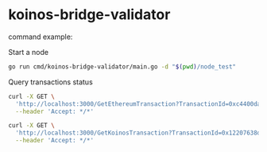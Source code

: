 # koinos-bridge-validator

command example:

Start a node
```bash
go run cmd/koinos-bridge-validator/main.go -d "$(pwd)/node_test"
```

Query transactions status
```bash
curl -X GET \
  'http://localhost:3000/GetEthereumTransaction?TransactionId=0xc4400da5eb03fec6eb0450d1e02b694ea049d103e85ed0d10d568df2ee7800ad' \
  --header 'Accept: */*'

curl -X GET \
  'http://localhost:3000/GetKoinosTransaction?TransactionId=0x12207638d5874c57ff042d9268927f79c8cd151d3ff0f94b2e366d154cc1c2d9807f' \
  --header 'Accept: */*'
```